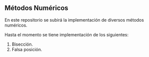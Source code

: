 ## Métodos Numéricos

En este repositorio se subirá la implementación de diversos métodos numéricos.

Hasta el momento se tiene implementación de los siguientes:

1) Bisección.
2) Falsa posición.
